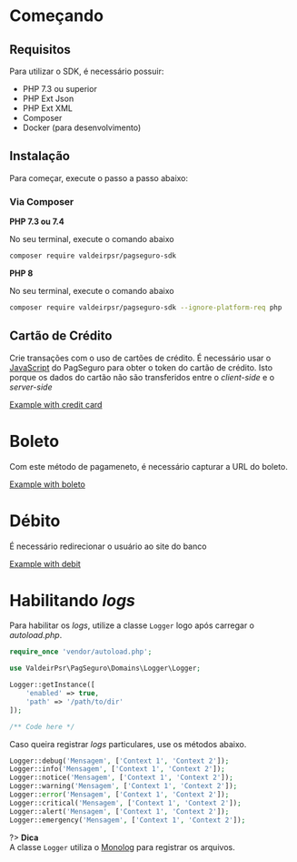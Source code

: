 # Começando

## Requisitos

Para utilizar o SDK, é necessário possuir:

 - PHP 7.3 ou superior
 - PHP Ext Json
 - PHP Ext XML
 - Composer
 - Docker (para desenvolvimento)


## Instalação

Para começar, execute o passo a passo abaixo:

### Via Composer

**PHP 7.3 ou 7.4**

No seu terminal, execute o comando abaixo

```bash
composer require valdeirpsr/pagseguro-sdk
```

**PHP 8**

No seu terminal, execute o comando abaixo

```bash
composer require valdeirpsr/pagseguro-sdk --ignore-platform-req php
```

## Cartão de Crédito

Crie transações com o uso de cartões de crédito.
É necessário usar o [JavaScript](https://dev.pagseguro.uol.com.br/reference/checkout-transparente#transparente-biblioteca-javascript) do PagSeguro para obter o token do cartão de crédito. Isto porque os dados do cartão não são transferidos entre o *client-side* e o *server-side*

[Example with credit card](assets/examples/credit_card.php ':include')

# Boleto

Com este método de pagameneto, é necessário capturar a URL do boleto.

[Example with boleto](assets/examples/boleto.php ':include')

# Débito

É necessário redirecionar o usuário ao site do banco

[Example with debit](assets/examples/debit.php ':include')

# Habilitando *logs*

Para habilitar os *logs*, utilize a classe `Logger` logo após carregar o *autoload.php*.

```php
require_once 'vendor/autoload.php';

use ValdeirPsr\PagSeguro\Domains\Logger\Logger;

Logger::getInstance([
    'enabled' => true,
    'path' => '/path/to/dir'
]);

/** Code here */
```

Caso queira registrar *logs* particulares, use os métodos abaixo.

```php
Logger::debug('Mensagem', ['Context 1', 'Context 2']);
Logger::info('Mensagem', ['Context 1', 'Context 2']);
Logger::notice('Mensagem', ['Context 1', 'Context 2']);
Logger::warning('Mensagem', ['Context 1', 'Context 2']);
Logger::error('Mensagem', ['Context 1', 'Context 2']);
Logger::critical('Mensagem', ['Context 1', 'Context 2']);
Logger::alert('Mensagem', ['Context 1', 'Context 2']);
Logger::emergency('Mensagem', ['Context 1', 'Context 2']);
```
?> **Dica**<br>
A classe `Logger` utiliza o [Monolog](https://seldaek.github.io/monolog/) para registrar os arquivos.
